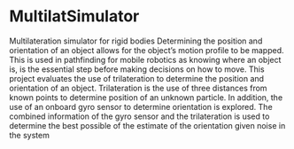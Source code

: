 # MultilatSimulator
Multilateration simulator for rigid bodies
Determining the position and orientation of an object allows for the object’s motion profile to be 
mapped. This is used in pathfinding for mobile robotics as knowing where an object is, is the essential 
step before making decisions on how to move. This project evaluates the use of trilateration to 
determine the position and orientation of an object. Trilateration is the use of three distances from 
known points to determine position of an unknown particle. In addition, the use of an onboard gyro sensor to determine orientation is 
explored. The combined information of the gyro sensor and the trilateration is used to determine the 
best possible of the estimate of the orientation given noise in the system
